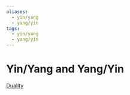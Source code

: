 ```yaml
---
aliases:
  - yin/yang
  - yang/yin
tags:
  - yin/yang
  - yang/yin
---
```


# Yin/Yang and Yang/Yin
[Duality](Duality.md)